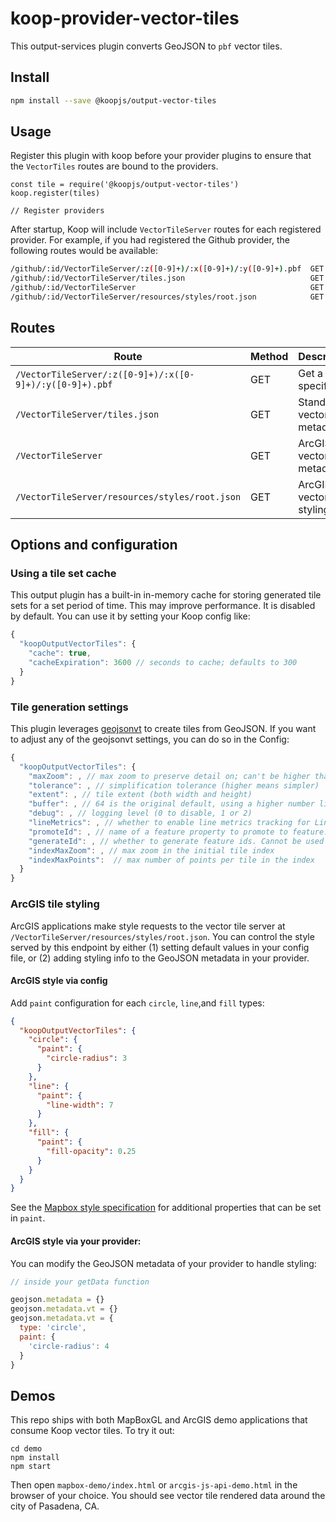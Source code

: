 # koop-provider-vector-tiles

This output-services plugin converts GeoJSON to `pbf` vector tiles.

## Install

```bash
npm install --save @koopjs/output-vector-tiles
```

## Usage

Register this plugin with koop before your provider plugins to ensure that the `VectorTiles` routes are bound to the providers.

```
const tile = require('@koopjs/output-vector-tiles')
koop.register(tiles)

// Register providers
```

After startup, Koop will include `VectorTileServer` routes for each registered provider.  For example, if you had registered the Github provider, the following routes would be available:

```bash
/github/:id/VectorTileServer/:z([0-9]+)/:x([0-9]+)/:y([0-9]+).pbf  GET
/github/:id/VectorTileServer/tiles.json                            GET
/github/:id/VectorTileServer                                       GET
/github/:id/VectorTileServer/resources/styles/root.json            GET
```

## Routes
| Route | Method | Description |
| --- | --- | --- |
|`/VectorTileServer/:z([0-9]+)/:x([0-9]+)/:y([0-9]+).pbf`| GET | Get a specific tile. |
|`/VectorTileServer/tiles.json`| GET | Standard vector tile metadata. |
|`/VectorTileServer`| GET | ArcGIS vector tile metadata. |
|`/VectorTileServer/resources/styles/root.json`| GET | ArcGIDS vector tile styling info. |


## Options and configuration

### Using a tile set cache
This output plugin has a built-in in-memory cache for storing generated tile sets for a set period of time.  This may improve performance.  It is disabled by default. You can use it by setting your Koop config like:

```js
{
  "koopOutputVectorTiles": {
    "cache": true,
    "cacheExpiration": 3600 // seconds to cache; defaults to 300
  }
}
```

### Tile generation settings
This plugin leverages [geojsonvt]() to create tiles from GeoJSON.  If you want to adjust any of the geojsonvt settings, you can do so in the Config: 

```js
{
  "koopOutputVectorTiles": {
    "maxZoom": , // max zoom to preserve detail on; can't be higher than 24
    "tolerance": , // simplification tolerance (higher means simpler)
    "extent": , // tile extent (both width and height)
    "buffer": , // 64 is the original default, using a higher number like 512, 1024 or 2048 gets rid of some geojson artifacts but increases the tilesSetCache size // tile buffer on each side
    "debug": , // logging level (0 to disable, 1 or 2)
    "lineMetrics": , // whether to enable line metrics tracking for LineString/MultiLineString features
    "promoteId": , // name of a feature property to promote to feature.id. Cannot be used with `generateId`
    "generateId": , // whether to generate feature ids. Cannot be used with `promoteId`
    "indexMaxZoom": , // max zoom in the initial tile index
    "indexMaxPoints":  // max number of points per tile in the index
  }
}
```

### ArcGIS tile styling
ArcGIS applications make style requests to the vector tile server at `/VectorTileServer/resources/styles/root.json`. You can control the style served by this endpoint by either (1) setting default values in your config file, or (2) adding styling info to the GeoJSON metadata in your provider.

#### ArcGIS style via config

Add `paint` configuration for each `circle`, `line`,and `fill` types:

```json
{
  "koopOutputVectorTiles": {
    "circle": {
      "paint": {
        "circle-radius": 3
      }
    },
    "line": {
      "paint": {
        "line-width": 7
      }
    },
    "fill": {
      "paint": {
        "fill-opacity": 0.25
      }
    }
  }
}
```

See the [Mapbox style specification](https://docs.mapbox.com/mapbox-gl-js/style-spec/) for additional properties that can be set in `paint`.

#### ArcGIS style via your provider:
You can modify the GeoJSON metadata of your provider to handle styling:

```javascript
// inside your getData function

geojson.metadata = {}
geojson.metadata.vt = {}
geojson.metadata.vt = {
  type: 'circle',
  paint: {
    'circle-radius': 4
  }
}

```

## Demos
This repo ships with both MapBoxGL and ArcGIS demo applications that consume Koop vector tiles.  To try it out:

```
cd demo
npm install
npm start
```

Then open `mapbox-demo/index.html` or  `arcgis-js-api-demo.html` in the browser of your choice.  You should see vector tile rendered data around the city of Pasadena, CA.
